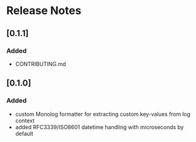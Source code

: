 # Release Notes

## [0.1.1]

### Added
- CONTRIBUTING.md

## [0.1.0]

### Added
- custom Monolog formatter for extracting custom key-values from log context
- added RFC3339/ISO8601 datetime handling with microseconds by default